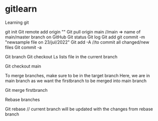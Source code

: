 # gitlearn

Learning git

git init
Git remote add origin "<link to GitHub repo>"
Git pull origin main //main => name of main/master branch on GitHub
Git status
Git log
Git add <filename>
git commit -m "newsample file on 23/jul/2022"
Git add -A //to commit all changed/new files
Git commit -a

Git branch <branch-name>
Git checkout <branch-name>
Ls lists file in the current branch

Git checkout main

To merge branches, make sure to be in the target branch
Here, we are in main branch as we want the firstbranch to be merged into main branch

Git merge firstbranch

Rebase branches

Git rebase <branchname> // current branch will be updated with the changes from rebase branch